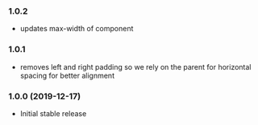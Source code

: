 ### 1.0.2

- updates max-width of component

### 1.0.1

- removes left and right padding so we rely on the parent for horizontal spacing for better alignment

### 1.0.0 (2019-12-17)

- Initial stable release
